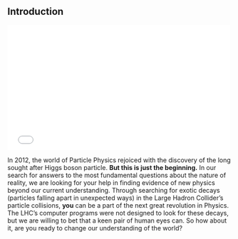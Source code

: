 ## Introduction

<iframe src="//player.vimeo.com/video/102828578" width="500" height="281" frameborder="0" class="video-embed" webkitallowfullscreen mozallowfullscreen allowfullscreen></iframe>

In 2012, the world of Particle Physics rejoiced with the discovery of the long sought after Higgs boson particle. **But this is just the beginning.** In our search for answers to the most fundamental questions about the nature of reality, we are looking for your help in finding evidence of new physics beyond our current understanding. Through searching for exotic decays (particles falling apart in unexpected ways) in the Large Hadron Collider’s particle collisions, **you** can be a part of the next great revolution in Physics.
The LHC’s computer programs were not designed to look for these decays, but we are willing to bet that a keen pair of human eyes can. So how about it, are you ready to change our understanding of the world?
